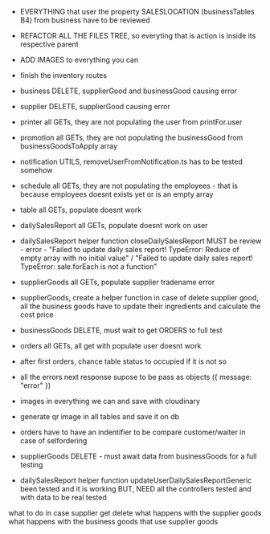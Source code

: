 - EVERYTHING that user the property SALESLOCATION (businessTables B4) from business have to be reviewed
- REFACTOR ALL THE FILES TREE, so everyting that is action is inside its respective parent
- ADD IMAGES to everything you can
- finish the inventory routes

- business DELETE, supplierGood and businessGood causing error
- supplier DELETE, supplierGood causing error
- printer all GETs, they are not populating the user from printFor.user
- promotion all GETs, they are not populating the businessGood from businessGoodsToApply array
- notification UTILS, removeUserFromNotification.ts has to be tested somehow
- schedule all GETs, they are not populating the employees - that is because employees doesnt exists yet or is an empty array
- table all GETs, populate doesnt work
- dailySalesReport all GETs, populate doesnt work on user
- dailySalesReport helper function closeDailySalesReport MUST be review - error - "Failed to update daily sales report! TypeError: Reduce of empty array with no initial value" / "Failed to update daily sales report! TypeError: sale.forEach is not a function"
- supplierGoods all GETs, populate supplier tradename error
- supplierGoods, create a helper function in case of delete supplier good, all the business goods have to update their ingredients and calculate the cost price
- businessGoods DELETE, must wait to get ORDERS to full test
- orders all GETs, all get with populate user doesnt work
- after first orders, chance table status to occupied if it is not so
- all the errors next response supose to be pass as objects ({ message: "error" })
- images in everything we can and save with cloudinary
- generate qr image in all tables and save it on db
- orders have to have an indentifier to be compare customer/waiter in case of selfordering

- supplierGoods DELETE - must await data from businessGoods for a full testing
- dailySalesReport helper function updateUserDailySalesReportGeneric been tested and it is working BUT, NEED all the controllers tested and with data to be real tested




what to do in case supplier get delete
    what happens with the supplier goods
    what happens with the business goods that use supplier goods